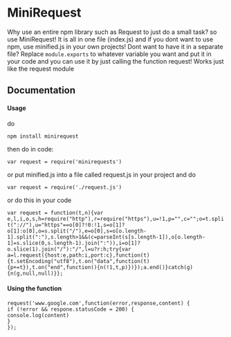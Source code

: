 # MiniRequest
Why use an entire npm library such as Request to just do a small task? so use MiniRequest! It is all in one file (index.js) and if you dont want to use npm, use minified.js in your own projects! Dont want to have it in a separate file? Replace ``module.exports`` to whatever variable you want and put it in your code and you can use it by just calling the function request! Works just like the request module

## Documentation
#### Usage

do


``npm install minirequest``


then do in code: 


``var request = require('minirequests')``


or put minified.js into a file called request.js in your project and do


``var request = require('./request.js')``


or do this in your code


``var request = function(t,n){var e,l,i,o,s,h=require("http"),r=require("https"),u=!1,p="",c="";o=t.split("://"),u="https"==o[0]?!0:!1,s=o[1]?o[1]:o[0],o=s.split("/"),e=o[0],s=o[o.length-1].split(":"),s.length>1&&(c=parseInt(s[s.length-1]),o[o.length-1]=s.slice(0,s.length-1).join(":")),i=o[1]?o.slice(1).join("/"):"/",l=u?r:h;try{var a=l.request({host:e,path:i,port:c},function(t){t.setEncoding("utf8"),t.on("data",function(t){p+=t}),t.on("end",function(){n(!1,t,p)})});a.end()}catch(g){n(g,null,null)}};``


#### Using the function
```
request('www.google.com',function(error,response,content) {
if (!error && respone.statusCode = 200) {
console.log(content)
}
});
```

